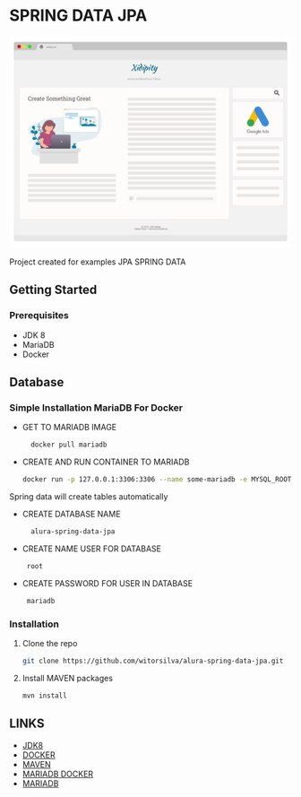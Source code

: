 # SPRING DATA JPA

[![Product Name Screen Shot][product-screenshot]](https://example.com)

Project created for examples JPA SPRING DATA

<!-- GETTING STARTED -->
## Getting Started

### Prerequisites

* JDK 8
* MariaDB
* Docker
  
## Database

### Simple Installation  MariaDB For Docker

* GET TO MARIADB IMAGE
    ```sh
      docker pull mariadb
  ```
  
* CREATE AND RUN CONTAINER TO MARIADB
    ```sh
    docker run -p 127.0.0.1:3306:3306 --name some-mariadb -e MYSQL_ROOT_PASSWORD=mariadb -d mariadb:latest
    ``` 

Spring data will create tables automatically

* CREATE DATABASE NAME

   ```sh
     alura-spring-data-jpa
    ```
* CREATE NAME USER FOR DATABASE 

   ```sh
    root
    ```
* CREATE PASSWORD FOR USER IN DATABASE

   ```sh
    mariadb
    ```
    
### Installation

1. Clone the repo
   ```sh
   git clone https://github.com/witorsilva/alura-spring-data-jpa.git
   ```
2. Install MAVEN packages
   ```sh
   mvn install
   ```

<!-- MARKDOWN LINKS & IMAGES -->
## LINKS
<!-- https://www.markdownguide.org/basic-syntax/#reference-style-links -->
* [JDK8](https://www.oracle.com/br/java/technologies/javase/javase-jdk8-downloads.html)
* [DOCKER](https://www.docker.com/)
* [MAVEN](https://maven.apache.org/)
* [MARIADB DOCKER](https://hub.docker.com/_/mariadb)
* [MARIADB](https://mariadb.org/)



[product-screenshot]: https://raw.githubusercontent.com/othneildrew/Best-README-Template/master/images/screenshot.png

